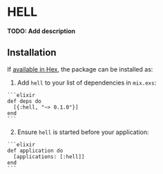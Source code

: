 # HELL

**TODO: Add description**

## Installation

If [available in Hex](https://hex.pm/docs/publish), the package can be installed as:

  1. Add `hell` to your list of dependencies in `mix.exs`:

    ```elixir
    def deps do
      [{:hell, "~> 0.1.0"}]
    end
    ```

  2. Ensure `hell` is started before your application:

    ```elixir
    def application do
      [applications: [:hell]]
    end
    ```

